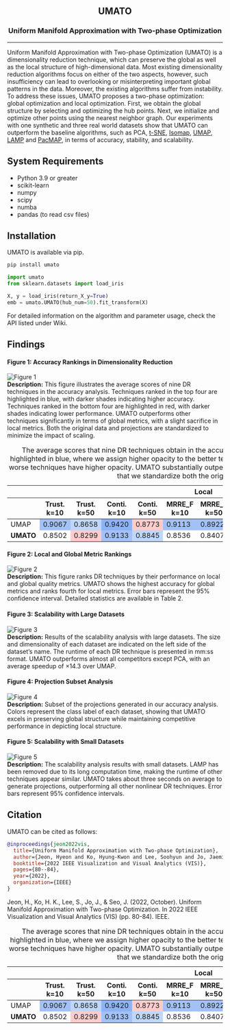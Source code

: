 <p align="center">
  <h2 align="center">UMATO</h2>
	<h3 align="center">Uniform Manifold Approximation with Two-phase Optimization</h3>
</p>

---



Uniform Manifold Approximation with Two-phase Optimization (UMATO) is a dimensionality reduction technique, which can preserve the global as well as the local structure of high-dimensional data. Most existing dimensionality reduction algorithms focus on either of the two aspects, however, such insufficiency can lead to overlooking or misinterpreting important global patterns in the data. Moreover, the existing algorithms suffer from instability. 
To address these issues, UMATO proposes a two-phase optimization: global optimization and local optimization. First, we obtain the global structure by selecting and optimizing the hub points.
Next, we initialize and optimize other points using the nearest neighbor graph. Our experiments with one synthetic and three real world datasets show that UMATO can outperform the baseline algorithms, such as PCA, [t-SNE](https://lvdmaaten.github.io/tsne/), [Isomap](https://scikit-learn.org/stable/modules/generated/sklearn.manifold.Isomap.html), [UMAP](https://github.com/lmcinnes/umap), [LAMP](https://github.com/lgnonato/LAMP) and [PacMAP](https://github.com/YingfanWang/PaCMAP), in terms of accuracy, stability, and scalability.

## System Requirements
- Python 3.9 or greater
- scikit-learn
- numpy
- scipy
- numba
- pandas (to read csv files)

## Installation 

UMATO is available via pip.

```sh
pip install umato
```

```python
import umato
from sklearn.datasets import load_iris

X, y = load_iris(return_X_y=True)
emb = umato.UMATO(hub_num=50).fit_transform(X)
```

For detailed information on the algorithm and parameter usage, check the API listed under Wiki.

## Findings

#### Figure 1: Accuracy Rankings in Dimensionality Reduction
![Figure 1](path/to/figure1.png)  
**Description:** This figure illustrates the average scores of nine DR techniques in the accuracy analysis. Techniques ranked in the top four are highlighted in blue, with darker shades indicating higher accuracy. Techniques ranked in the bottom four are highlighted in red, with darker shades indicating lower performance. UMATO outperforms other techniques significantly in terms of global metrics, with a slight sacrifice in local metrics. Both the original data and projections are standardized to minimize the impact of scaling.
<table>
    <caption>The average scores that nine DR techniques obtain in the accuracy analysis. For each quality metric, DR techniques ranked in the first-fourth place are highlighted in blue, where we assign higher opacity to the better techniques. Similarly, techniques ranked in the sixth-ninth place are highlighted in red, where worse techniques have higher opacity. UMATO substantially outperforms baselines in terms of global metrics with a slight sacrifice in local metric scores. Note that we standardize both the original data and projections to minimize the impact of scaling.</caption>
    <thead>
        <tr>
            <th></th>
            <th colspan="10">Local</th>
            <th colspan="5">Global</th>
        </tr>
        <tr>
            <th></th>
            <th>Trust. k=10</th>
            <th>Trust. k=50</th>
            <th>Conti. k=10</th>
            <th>Conti. k=50</th>
            <th>MRRE_F k=10</th>
            <th>MRRE_F k=50</th>
            <th>MRRE_M k=10</th>
            <th>MRRE_M k=50</th>
            <th>Stead.</th>
            <th>Coherv.</th>
            <th>KL Div. σ=1</th>
            <th>KL Div. σ=.1</th>
            <th>DTM σ=1</th>
            <th>DTM σ=.1</th>
            <th>Stress</th>
        </tr>
    </thead>
    <tbody>
        <tr>
            <td>UMAP</td>
            <td style="background-color: #a3c1f7">0.9067</td>
            <td style="background-color: #bed7fa">0.8658</td>
            <td style="background-color: #8db3f5">0.9420</td>
            <td style="background-color: #ffcccc">0.8773</td>
            <td style="background-color: #a3c1f7">0.9113</td>
            <td style="background-color: #a3c1f7">0.8922</td>
            <td style="background-color: #8db3f5">0.9524</td>
            <td style="background-color: #8db3f5">0.9227</td>
            <td style="background-color: #a3c1f7">0.8538</td>
            <td style="background-color: #809ff4">0.6445</td>
            <td style="background-color: #ffe6e6">0.0042</td>
            <td style="background-color: #ffcccc">0.2383</td>
            <td style="background-color: #ffcccc">0.0662</td>
            <td style="background-color: #ffcccc">0.4056</td>
            <td style="background-color: #ffcccc">2.7369</td>
        </tr>
        <!-- Add additional rows here for other DR techniques, formatting them similarly -->
        <tr>
            <td><b>UMATO</b></td>
            <td>0.8502</td>
            <td style="background-color: #ffcccc">0.8299</td>
            <td style="background-color: #a3c1f7">0.9133</td>
            <td style="background-color: #bed7fa">0.8845</td>
            <td>0.8536</td>
            <td>0.8407</td>
            <td>0.9195</td>
            <td style="background-color: #bed7fa">0.9021</td>
            <td style="background-color: #ffcccc">0.7248</td>
            <td style="background-color: #a3c1f7">0.6222</td>
            <td style="background-color: #809ff4">0.0017</td>
            <td style="background-color: #8db3f5">0.1388</td>
            <td style="background-color: #809ff4">0.0362</td>
            <td style="background-color: #809ff4">0.3050</td>
            <td style="background-color: #a3c1f7">0.7949</td>
        </tr>
    </tbody>
</table>


#### Figure 2: Local and Global Metric Rankings
![Figure 2](path/to/figure2.png)  
**Description:** This figure ranks DR techniques by their performance on local and global quality metrics. UMATO shows the highest accuracy for global metrics and ranks fourth for local metrics. Error bars represent the 95% confidence interval. Detailed statistics are available in Table 2.

#### Figure 3: Scalability with Large Datasets
![Figure 3](path/to/figure3.png)  
**Description:** Results of the scalability analysis with large datasets. The size and dimensionality of each dataset are indicated on the left side of the dataset’s name. The runtime of each DR technique is presented in mm:ss format. UMATO outperforms almost all competitors except PCA, with an average speedup of ×14.3 over UMAP.

#### Figure 4: Projection Subset Analysis
![Figure 4](path/to/figure4.png)  
**Description:** Subset of the projections generated in our accuracy analysis. Colors represent the class label of each dataset, showing that UMATO excels in preserving global structure while maintaining competitive performance in depicting local structure.

#### Figure 5: Scalability with Small Datasets
![Figure 5](path/to/figure5.png)  
**Description:** The scalability analysis results with small datasets. LAMP has been removed due to its long computation time, making the runtime of other techniques appear similar. UMATO takes about three seconds on average to generate projections, outperforming all other nonlinear DR techniques. Error bars represent 95% confidence intervals.

## Citation

UMATO can be cited as follows:

```bibtex
@inproceedings{jeon2022vis,
  title={Uniform Manifold Approximation with Two-phase Optimization},
  author={Jeon, Hyeon and Ko, Hyung-Kwon and Lee, Soohyun and Jo, Jaemin and Seo, Jinwook},
  booktitle={2022 IEEE Visualization and Visual Analytics (VIS)},
  pages={80--84},
  year={2022},
  organization={IEEE}
}
```

Jeon, H., Ko, H. K., Lee, S., Jo, J., & Seo, J. (2022, October). Uniform Manifold Approximation with Two-phase Optimization. In 2022 IEEE Visualization and Visual Analytics (VIS) (pp. 80-84). IEEE.


<table>
    <caption>The average scores that nine DR techniques obtain in the accuracy analysis. For each quality metric, DR techniques ranked in the first-fourth place are highlighted in blue, where we assign higher opacity to the better techniques. Similarly, techniques ranked in the sixth-ninth place are highlighted in red, where worse techniques have higher opacity. UMATO substantially outperforms baselines in terms of global metrics with a slight sacrifice in local metric scores. Note that we standardize both the original data and projections to minimize the impact of scaling.</caption>
    <thead>
        <tr>
            <th></th>
            <th colspan="10">Local</th>
            <th colspan="5">Global</th>
        </tr>
        <tr>
            <th></th>
            <th>Trust. k=10</th>
            <th>Trust. k=50</th>
            <th>Conti. k=10</th>
            <th>Conti. k=50</th>
            <th>MRRE_F k=10</th>
            <th>MRRE_F k=50</th>
            <th>MRRE_M k=10</th>
            <th>MRRE_M k=50</th>
            <th>Stead.</th>
            <th>Coherv.</th>
            <th>KL Div. σ=1</th>
            <th>KL Div. σ=.1</th>
            <th>DTM σ=1</th>
            <th>DTM σ=.1</th>
            <th>Stress</th>
        </tr>
    </thead>
    <tbody>
        <tr>
            <td>UMAP</td>
            <td style="background-color: #a3c1f7">0.9067</td>
            <td style="background-color: #bed7fa">0.8658</td>
            <td style="background-color: #8db3f5">0.9420</td>
            <td style="background-color: #ffcccc">0.8773</td>
            <td style="background-color: #a3c1f7">0.9113</td>
            <td style="background-color: #a3c1f7">0.8922</td>
            <td style="background-color: #8db3f5">0.9524</td>
            <td style="background-color: #8db3f5">0.9227</td>
            <td style="background-color: #a3c1f7">0.8538</td>
            <td style="background-color: #809ff4">0.6445</td>
            <td style="background-color: #ffe6e6">0.0042</td>
            <td style="background-color: #ffcccc">0.2383</td>
            <td style="background-color: #ffcccc">0.0662</td>
            <td style="background-color: #ffcccc">0.4056</td>
            <td style="background-color: #ffcccc">2.7369</td>
        </tr>
        <!-- Add additional rows here for other DR techniques, formatting them similarly -->
        <tr>
            <td><b>UMATO</b></td>
            <td>0.8502</td>
            <td style="background-color: #ffcccc">0.8299</td>
            <td style="background-color: #a3c1f7">0.9133</td>
            <td style="background-color: #bed7fa">0.8845</td>
            <td>0.8536</td>
            <td>0.8407</td>
            <td>0.9195</td>
            <td style="background-color: #bed7fa">0.9021</td>
            <td style="background-color: #ffcccc">0.7248</td>
            <td style="background-color: #a3c1f7">0.6222</td>
            <td style="background-color: #809ff4">0.0017</td>
            <td style="background-color: #8db3f5">0.1388</td>
            <td style="background-color: #809ff4">0.0362</td>
            <td style="background-color: #809ff4">0.3050</td>
            <td style="background-color: #a3c1f7">0.7949</td>
        </tr>
    </tbody>
</table>
